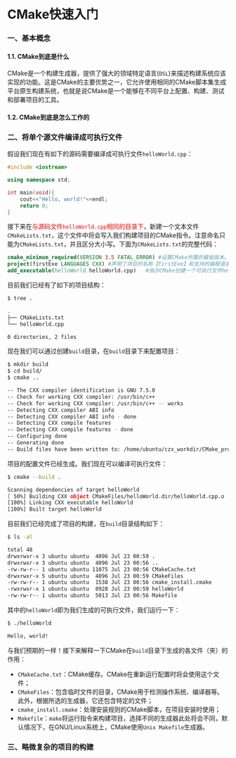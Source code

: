 # CMake快速入门

### 一、基本概念

#### 1.1. CMake到底是什么

CMake是一个构建生成器，提供了强大的领域特定语言(`DSL`)来描述构建系统应该实现的功能。这是CMake的主要优势之一，它允许使用相同的CMake脚本集生成平台原生构建系统，也就是说CMake是一个能够在不同平台上配置、构建、测试和部署项目的工具。



#### 1.2. CMake到底是怎么工作的





### 二、将单个源文件编译成可执行文件

假设我们现在有如下的源码需要编译成可执行文件`helloWorld.cpp`：

```c++
#include <iostream>

using namespace std;

int main(void){
    cout<<"Hello, world!"<<endl;
    return 0;
}
```

接下来在<font color=red>与源码文件`helloWorld.cpp`相同的目录下</font>，新建一个文本文件`CMakeLists.txt`，这个文件中将会写入我们构建项目的CMake指令。注意命名只能为`CMakeLists.txt`，并且区分大小写。下面为`CMakeLists.txt`的完整代码：

```cmake
cmake_minimum_required(VERSION 3.5 FATAL_ERROR)	#设置CMake所需的最低版本。如果使用的CMake版本低于该版本，则会发出致命错误
project(firstExe LANGUAGES CXX)	#声明了项目的名称【firstExe】和支持的编程语言【CXX代表C++】
add_executable(helloWorld helloWorld.cpp)	#指示CMake创建一个可执行文件helloWorld, 这个可执行文件是通过编译和链接源文件helloWorld.cpp生成的。CMake将为编译器使用默认设置，并自动选择生成工具
```

目前我们已经有了如下的项目结构：

```bash
$ tree .

.
├── CMakeLists.txt
└── helloWorld.cpp

0 directories, 2 files
```

现在我们可以通过创建`build`目录，在`build`目录下来配置项目：

```bash
$ mkdir build
$ cd build/
$ cmake ..

-- The CXX compiler identification is GNU 7.5.0
-- Check for working CXX compiler: /usr/bin/c++
-- Check for working CXX compiler: /usr/bin/c++ -- works
-- Detecting CXX compiler ABI info
-- Detecting CXX compiler ABI info - done
-- Detecting CXX compile features
-- Detecting CXX compile features - done
-- Configuring done
-- Generating done
-- Build files have been written to: /home/ubuntu/czx_workdir/CMake_proj/01_base/build
```

项目的配置文件已经生成。我们现在可以编译可执行文件：

```bash
$ cmake --build .

Scanning dependencies of target helloWorld
[ 50%] Building CXX object CMakeFiles/helloWorld.dir/helloWorld.cpp.o
[100%] Linking CXX executable helloWorld
[100%] Built target helloWorld
```

目前我们已经完成了项目的构建，在`build`目录结构如下：

```bash
$ ls -al

total 48
drwxrwxr-x 3 ubuntu ubuntu  4096 Jul 23 00:59 .
drwxrwxr-x 3 ubuntu ubuntu  4096 Jul 23 00:56 ..
-rw-rw-r-- 1 ubuntu ubuntu 11075 Jul 23 00:56 CMakeCache.txt
drwxrwxr-x 5 ubuntu ubuntu  4096 Jul 23 00:59 CMakeFiles
-rw-rw-r-- 1 ubuntu ubuntu  1538 Jul 23 00:56 cmake_install.cmake
-rwxrwxr-x 1 ubuntu ubuntu  8928 Jul 23 00:59 helloWorld
-rw-rw-r-- 1 ubuntu ubuntu  5013 Jul 23 00:56 Makefile
```

其中的`helloWorld`即为我们生成的可执行文件，我们运行一下：

```bash
$ ./helloWorld 

Hello, world!
```

与我们预期的一样！接下来解释一下CMake在`build`目录下生成的各文件（夹）的作用：

* `CMakeCache.txt`：CMake缓存。CMake在重新运行配置时将会使用这个文件；
* `CMakeFiles`：包含临时文件的目录，CMake用于检测操作系统、编译器等。此外，根据所选的生成器，它还包含特定的文件；
* `cmake_install.cmake`：处理安装规则的CMake脚本，在项目安装时使用；
* `Makefile`：`make`将运行指令来构建项目，选择不同的生成器此处将会不同，默认情况下，在GNU/Linux系统上，CMake使用`Unix Makefile`生成器。



### 三、略微复杂的项目的构建



